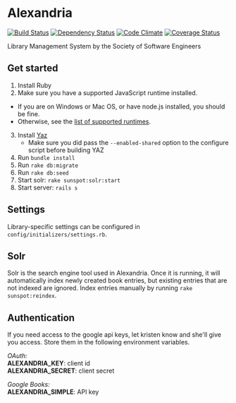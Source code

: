 Alexandria
==========
[![Build Status](https://secure.travis-ci.org/rit-sse/alexandria.png?branch=master)](http://travis-ci.org/rit-sse/alexandria)
[![Dependency Status](https://gemnasium.com/rit-sse/alexandria.png)](https://gemnasium.com/rit-sse/alexandria)
[![Code Climate](https://codeclimate.com/github/rit-sse/alexandria.png)](https://codeclimate.com/github/rit-sse/alexandria)
[![Coverage Status](https://coveralls.io/repos/rit-sse/alexandria/badge.png?branch=master)](https://coveralls.io/r/rit-sse/alexandria?branch=master)

Library Management System by the Society of Software Engineers

Get started
-----------
1. Install Ruby
2. Make sure you have a supported JavaScript runtime installed.
  * If you are on Windows or Mac OS, or have node.js installed, you should be
    fine.
  * Otherwise, see the [list of supported runtimes](https://github.com/sstephenson/execjs#readme).
3. Install [Yaz](http://www.indexdata.dk/yaz/)
	* Make sure you did pass the `--enabled-shared` option to the configure
    script before building YAZ
4. Run `bundle install`
5. Run `rake db:migrate`
6. Run `rake db:seed`
7. Start solr: `rake sunspot:solr:start`
8. Start server: `rails s`

Settings
--------
Library-specific settings can be configured in `config/initializers/settings.rb`.

Solr
----
Solr is the search engine tool used in Alexandria. Once it is running, it will automatically index newly created book entries, but existing entries that are not indexed are ignored. Index entries manually by running `rake sunspot:reindex`.

Authentication
--------------
If you need access to the google api keys, let kristen know and she'll give you access. 
Store them in the following environment variables.

*OAuth:*<br>
**ALEXANDRIA_KEY**: client id<br>
**ALEXANDRIA_SECRET**: client secret 

*Google Books:*<br>
**ALEXANDRIA_SIMPLE**: API key 
